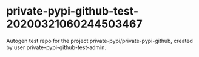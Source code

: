 # private-pypi-github-test-20200321060244503467
Autogen test repo for the project private-pypi/private-pypi-github, created by user private-pypi-github-test-admin.

